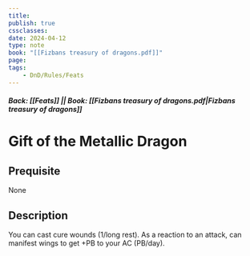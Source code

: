 ```yaml
---
title:
publish: true
cssclasses:
date: 2024-04-12
type: note
book: "[[Fizbans treasury of dragons.pdf]]"
page: 
tags:
    - DnD/Rules/Feats
---
```


##### Back: [[Feats]] || Book: [[Fizbans treasury of dragons.pdf|Fizbans treasury of dragons]]

# Gift of the Metallic Dragon


## Prequisite 
None

## Description
You can cast cure wounds (1/long rest). As a reaction to an attack, can manifest wings to get +PB to your AC (PB/day).
